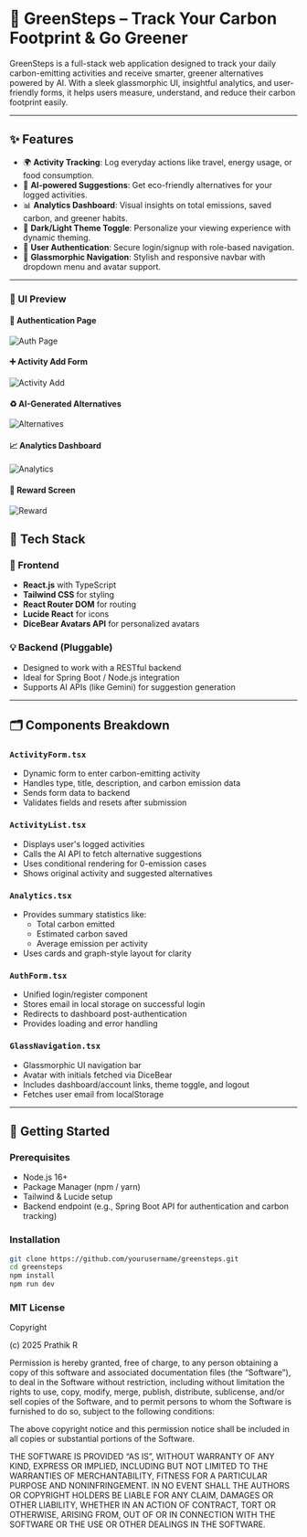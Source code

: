 # 🌱 GreenSteps – Track Your Carbon Footprint & Go Greener

GreenSteps is a full-stack web application designed to track your daily carbon-emitting activities and receive smarter, greener alternatives powered by AI. With a sleek glassmorphic UI, insightful analytics, and user-friendly forms, it helps users measure, understand, and reduce their carbon footprint easily.

---

## ✨ Features

- 🌍 **Activity Tracking**: Log everyday actions like travel, energy usage, or food consumption.
- 🤖 **AI-powered Suggestions**: Get eco-friendly alternatives for your logged activities.
- 📊 **Analytics Dashboard**: Visual insights on total emissions, saved carbon, and greener habits.
- 🌙 **Dark/Light Theme Toggle**: Personalize your viewing experience with dynamic theming.
- 👤 **User Authentication**: Secure login/signup with role-based navigation.
- 🧭 **Glassmorphic Navigation**: Stylish and responsive navbar with dropdown menu and avatar support.

---

### 📸 UI Preview

#### 🔐 Authentication Page
![Auth Page](Auth.png)

#### ➕ Activity Add Form
![Activity Add](ActivityAdd.png)

#### ♻️ AI-Generated Alternatives
![Alternatives](Alternatives.png)

#### 📈 Analytics Dashboard
![Analytics](Analytics.png)

#### 🎁 Reward Screen
![Reward](Reward.png)


## 🧩 Tech Stack

### 🔧 Frontend
- **React.js** with TypeScript
- **Tailwind CSS** for styling
- **React Router DOM** for routing
- **Lucide React** for icons
- **DiceBear Avatars API** for personalized avatars

### 💡 Backend (Pluggable)
- Designed to work with a RESTful backend
- Ideal for Spring Boot / Node.js integration
- Supports AI APIs (like Gemini) for suggestion generation

---

## 🗂️ Components Breakdown

### `ActivityForm.tsx`
- Dynamic form to enter carbon-emitting activity
- Handles type, title, description, and carbon emission data
- Sends form data to backend
- Validates fields and resets after submission

### `ActivityList.tsx`
- Displays user's logged activities
- Calls the AI API to fetch alternative suggestions
- Uses conditional rendering for 0-emission cases
- Shows original activity and suggested alternatives

### `Analytics.tsx`
- Provides summary statistics like:
  - Total carbon emitted
  - Estimated carbon saved
  - Average emission per activity
- Uses cards and graph-style layout for clarity

### `AuthForm.tsx`
- Unified login/register component
- Stores email in local storage on successful login
- Redirects to dashboard post-authentication
- Provides loading and error handling

### `GlassNavigation.tsx`
- Glassmorphic UI navigation bar
- Avatar with initials fetched via DiceBear
- Includes dashboard/account links, theme toggle, and logout
- Fetches user email from localStorage

---

## 🚀 Getting Started

### Prerequisites

- Node.js 16+
- Package Manager (npm / yarn)
- Tailwind & Lucide setup
- Backend endpoint (e.g., Spring Boot API for authentication and carbon tracking)



### Installation

```bash
git clone https://github.com/yourusername/greensteps.git
cd greensteps
npm install
npm run dev
```


### MIT License

<p Style ="text-color:red">Copyright</p> (c) 2025 Prathik R

Permission is hereby granted, free of charge, to any person obtaining a copy
of this software and associated documentation files (the “Software”), to deal
in the Software without restriction, including without limitation the rights
to use, copy, modify, merge, publish, distribute, sublicense, and/or sell
copies of the Software, and to permit persons to whom the Software is
furnished to do so, subject to the following conditions:

The above copyright notice and this permission notice shall be included in
all copies or substantial portions of the Software.

THE SOFTWARE IS PROVIDED “AS IS”, WITHOUT WARRANTY OF ANY KIND, EXPRESS OR
IMPLIED, INCLUDING BUT NOT LIMITED TO THE WARRANTIES OF MERCHANTABILITY,
FITNESS FOR A PARTICULAR PURPOSE AND NONINFRINGEMENT. IN NO EVENT SHALL THE
AUTHORS OR COPYRIGHT HOLDERS BE LIABLE FOR ANY CLAIM, DAMAGES OR OTHER
LIABILITY, WHETHER IN AN ACTION OF CONTRACT, TORT OR OTHERWISE, ARISING FROM,
OUT OF OR IN CONNECTION WITH THE SOFTWARE OR THE USE OR OTHER DEALINGS IN
THE SOFTWARE.




